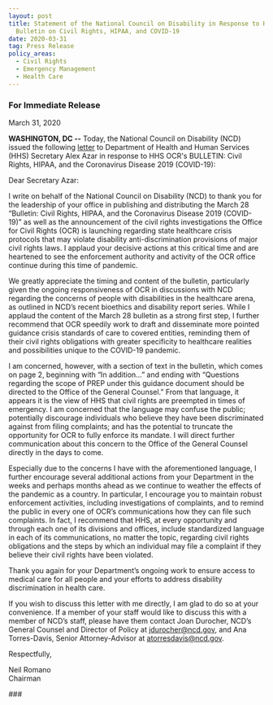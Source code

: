 ```yaml
---
layout: post
title: Statement of the National Council on Disability in Response to HHS OCR
  Bulletin on Civil Rights, HIPAA, and COVID-19
date: 2020-03-31
tag: Press Release
policy_areas:
  - Civil Rights
  - Emergency Management
  - Health Care
---
```

### For Immediate Release

March 31, 2020

**WASHINGTON, DC --** Today, the National Council on Disability (NCD) issued the following [letter](https://ncd.gov/publications/2020/NCD-letter-response-ocr-bulletin-civil-rights-hipaa) to Department of Health and Human Services (HHS) Secretary Alex Azar in response to HHS OCR's BULLETIN: Civil Rights, HIPAA, and the Coronavirus Disease 2019 (COVID-19):

Dear Secretary Azar:

I write on behalf of the National Council on Disability (NCD) to thank you for the leadership of your office in publishing and distributing the March 28 “Bulletin: Civil Rights, HIPAA, and the Coronavirus Disease 2019 (COVID-19)” as well as the announcement of the civil rights investigations the Office for Civil Rights (OCR) is launching regarding state healthcare crisis protocols that may violate disability anti-discrimination provisions of major civil rights laws. I applaud your decisive actions at this critical time and are heartened to see the enforcement authority and activity of the OCR office continue during this time of pandemic.

We greatly appreciate the timing and content of the bulletin, particularly given the ongoing responsiveness of OCR in discussions with NCD regarding the concerns of people with disabilities in the healthcare arena, as outlined in NCD’s recent bioethics and disability report series. While I applaud the content of the March 28 bulletin as a strong first step, I further recommend that OCR speedily work to draft and disseminate more pointed guidance crisis standards of care to covered entities, reminding them of their civil rights obligations with greater specificity to healthcare realities and possibilities unique to the COVID-19 pandemic.

I am concerned, however, with a section of text in the bulletin, which comes on page 2, beginning with “In addition…” and ending with “Questions regarding the scope of PREP under this guidance document should be directed to the Office of the General Counsel.” From that language, it appears it is the view of HHS that civil rights are preempted in times of emergency. I am concerned that the language may confuse the public; potentially discourage individuals who believe they have been discriminated against from filing complaints; and has the potential to truncate the opportunity for OCR to fully enforce its mandate. I will direct further communication about this concern to the Office of the General Counsel directly in the days to come. 

Especially due to the concerns I have with the aforementioned language, I further encourage several additional actions from your Department in the weeks and perhaps months ahead as we continue to weather the effects of the pandemic as a country. In particular, I encourage you to maintain robust enforcement activities, including investigations of complaints, and to remind the public in every one of OCR’s communications how they can file such complaints. In fact, I recommend that HHS, at every opportunity and through each one of its divisions and offices, include standardized language in each of its communications, no matter the topic, regarding civil rights obligations and the steps by which an individual may file a complaint if they believe their civil rights have been violated.

Thank you again for your Department’s ongoing work to ensure access to medical care for all people and your efforts to address disability discrimination in health care.

If you wish to discuss this letter with me directly, I am glad to do so at your convenience. If a member of your staff would like to discuss this with a member of NCD’s staff, please have them contact Joan Durocher, NCD’s General Counsel and Director of Policy at [jdurocher@ncd.gov](mailto:jdurocher@ncd.gov), and Ana Torres-Davis, Senior Attorney-Advisor at [atorresdavis@ncd.gov](mailto:atorresdavis@ncd.gov).

Respectfully,

Neil Romano\
Chairman

\###
